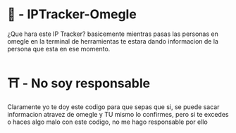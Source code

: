 # 🚦 - IPTracker-Omegle

¿Que hara este IP Tracker? basicemente mientras pasas las personas en omegle en la terminal de herramientas te estara dando informacion de la persona que esta en ese momento.

# ⛩ - No soy responsable

Claramente yo te doy este codigo para que sepas que si, se puede sacar informacion atravez de omegle y TU mismo lo confirmes, pero si te excedes o haces algo malo con este codigo, no me hago responsable por ello
